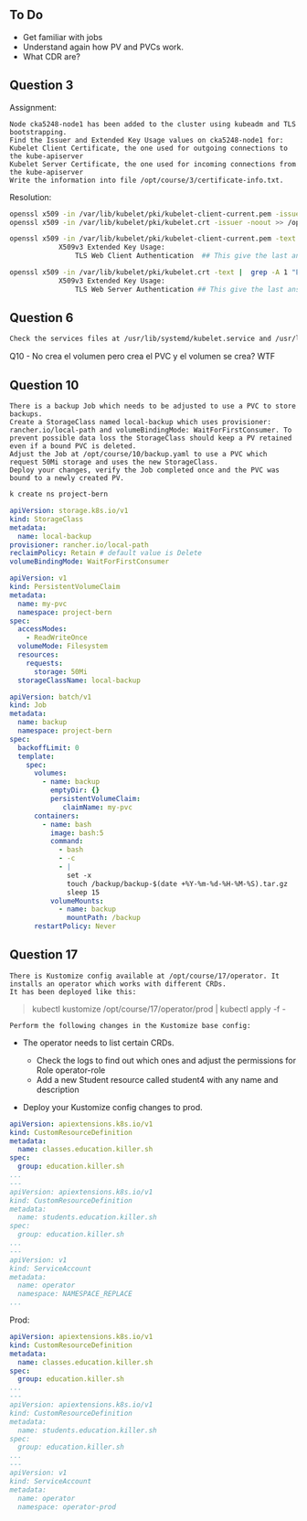 
## To Do

- Get familiar with jobs
- Understand again how PV and PVCs work.
- What CDR are?


## Question 3

Assignment:
```
Node cka5248-node1 has been added to the cluster using kubeadm and TLS bootstrapping.
Find the Issuer and Extended Key Usage values on cka5248-node1 for:
Kubelet Client Certificate, the one used for outgoing connections to the kube-apiserver
Kubelet Server Certificate, the one used for incoming connections from the kube-apiserver
Write the information into file /opt/course/3/certificate-info.txt.
```


Resolution:
```bash
openssl x509 -in /var/lib/kubelet/pki/kubelet-client-current.pem -issuer -noout >> /opt/course/3/certificate-info.txt 
openssl x509 -in /var/lib/kubelet/pki/kubelet.crt -issuer -noout >> /opt/course/3/certificate-info.txt 

openssl x509 -in /var/lib/kubelet/pki/kubelet-client-current.pem -text |  grep -A 1 "Extended Key Usage"
            X509v3 Extended Key Usage: 
                TLS Web Client Authentication  ## This give the last answer to identify server/client side.

openssl x509 -in /var/lib/kubelet/pki/kubelet.crt -text |  grep -A 1 "Extended Key Usage"
            X509v3 Extended Key Usage: 
                TLS Web Server Authentication ## This give the last answer to identify server/client side.
```

## Question 6

```bash
Check the services files at /usr/lib/systemd/kubelet.service and /usr/lib/systemd/kubelet.service.d
```

Q10
    - No crea el volumen pero crea el PVC y el volumen se crea? WTF


## Question 10

```
There is a backup Job which needs to be adjusted to use a PVC to store backups.
Create a StorageClass named local-backup which uses provisioner: rancher.io/local-path and volumeBindingMode: WaitForFirstConsumer. To prevent possible data loss the StorageClass should keep a PV retained even if a bound PVC is deleted.
Adjust the Job at /opt/course/10/backup.yaml to use a PVC which request 50Mi storage and uses the new StorageClass.
Deploy your changes, verify the Job completed once and the PVC was bound to a newly created PV.
```

```bash
k create ns project-bern
```

```YAML
apiVersion: storage.k8s.io/v1
kind: StorageClass
metadata:
  name: local-backup
provisioner: rancher.io/local-path
reclaimPolicy: Retain # default value is Delete
volumeBindingMode: WaitForFirstConsumer
```

```YAML
apiVersion: v1
kind: PersistentVolumeClaim
metadata:
  name: my-pvc
  namespace: project-bern
spec:
  accessModes:
    - ReadWriteOnce
  volumeMode: Filesystem
  resources:
    requests:
      storage: 50Mi
  storageClassName: local-backup
```


```YAML
apiVersion: batch/v1
kind: Job
metadata:
  name: backup
  namespace: project-bern
spec:
  backoffLimit: 0
  template:
    spec:
      volumes:
        - name: backup
          emptyDir: {}
          persistentVolumeClaim:
             claimName: my-pvc
      containers:
        - name: bash
          image: bash:5
          command:
            - bash
            - -c
            - |
              set -x
              touch /backup/backup-$(date +%Y-%m-%d-%H-%M-%S).tar.gz
              sleep 15
          volumeMounts:
            - name: backup
              mountPath: /backup
      restartPolicy: Never
```

## Question 17


```
There is Kustomize config available at /opt/course/17/operator. It installs an operator which works with different CRDs. 
It has been deployed like this:
```

> kubectl kustomize /opt/course/17/operator/prod | kubectl apply -f -

```
Perform the following changes in the Kustomize base config:
```

- The operator needs to list certain CRDs. 
  - Check the logs to find out which ones and adjust the permissions for Role operator-role
  - Add a new Student resource called student4 with any name and description

- Deploy your Kustomize config changes to prod.


```YAML
apiVersion: apiextensions.k8s.io/v1
kind: CustomResourceDefinition
metadata:
  name: classes.education.killer.sh
spec:
  group: education.killer.sh
...
---
apiVersion: apiextensions.k8s.io/v1
kind: CustomResourceDefinition
metadata:
  name: students.education.killer.sh
spec:
  group: education.killer.sh
...
---
apiVersion: v1
kind: ServiceAccount
metadata:
  name: operator
  namespace: NAMESPACE_REPLACE
...
```

Prod:
```YAML
apiVersion: apiextensions.k8s.io/v1
kind: CustomResourceDefinition
metadata:
  name: classes.education.killer.sh
spec:
  group: education.killer.sh
...
---
apiVersion: apiextensions.k8s.io/v1
kind: CustomResourceDefinition
metadata:
  name: students.education.killer.sh
spec:
  group: education.killer.sh
...
---
apiVersion: v1
kind: ServiceAccount
metadata:
  name: operator
  namespace: operator-prod
```
